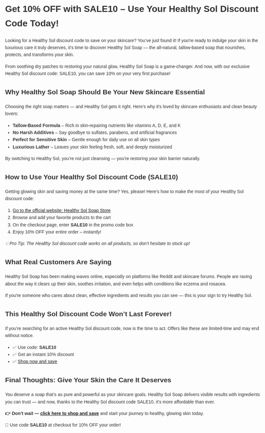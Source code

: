 </head>
<body style="font-family: Arial, sans-serif; line-height: 1.6; color: #333; max-width: 800px; margin: auto; padding: 20px;">
<h1>Get 10% OFF with SALE10 – Use Your Healthy Sol Discount Code Today!</h1>
<p>Looking for a Healthy Sol discount code to save on your skincare? You’ve just found it! If you're ready to indulge your skin in the luxurious care it truly deserves, it’s time to discover Healthy Sol Soap — the all-natural, tallow-based soap that nourishes, protects, and transforms your skin.</p>
<p>From soothing dry patches to restoring your natural glow, Healthy Sol Soap is a game-changer. And now, with our exclusive Healthy Sol discount code: SALE10, you can save 10% on your very first purchase!</p>
<h2>Why Healthy Sol Soap Should Be Your New Skincare Essential</h2>
<p>Choosing the right soap matters — and Healthy Sol gets it right. Here's why it's loved by skincare enthusiasts and clean beauty lovers:</p>
<ul>
<li><strong>Tallow-Based Formula</strong> – Rich in skin-repairing nutrients like vitamins A, D, E, and K</li>
<li><strong>No Harsh Additives</strong> – Say goodbye to sulfates, parabens, and artificial fragrances</li>
<li><strong>Perfect for Sensitive Skin</strong> – Gentle enough for daily use on all skin types</li>
<li><strong>Luxurious Lather</strong> – Leaves your skin feeling fresh, soft, and deeply moisturized</li>
</ul>
<p>By switching to Healthy Sol, you’re not just cleansing — you’re restoring your skin barrier naturally.</p>
<h2>How to Use Your Healthy Sol Discount Code (SALE10)</h2>
<p>Getting glowing skin and saving money at the same time? Yes, please! Here's how to make the most of your Healthy Sol discount code:</p>
<ol>
<li><a href="https://healthysolsoap.com/?sca_ref=8731318.njoEOq35YD" target="_blank">Go to the official website: Healthy Sol Soap Store</a></li>
<li>Browse and add your favorite products to the cart</li>
<li>On the checkout page, enter <strong>SALE10</strong> in the promo code box</li>
<li>Enjoy 10% OFF your entire order – instantly!</li>
</ol>
<p><em>💡 Pro Tip: The Healthy Sol discount code works on all products, so don’t hesitate to stock up!</em></p>
<h2>What Real Customers Are Saying</h2>
<p>Healthy Sol Soap has been making waves online, especially on platforms like Reddit and skincare forums. People are raving about the way it clears up their skin, soothes irritation, and even helps with conditions like eczema and rosacea.</p>
<p>If you're someone who cares about clean, effective ingredients and results you can see — this is your sign to try Healthy Sol.</p>
<h2>This Healthy Sol Discount Code Won’t Last Forever!</h2>
<p>If you’re searching for an active Healthy Sol discount code, now is the time to act. Offers like these are limited-time and may end without notice.</p>
<ul>
<li>✅ Use code: <strong>SALE10</strong></li>
<li>✅ Get an instant 10% discount</li>
<li>✅ <a href="https://healthysolsoap.com/?sca_ref=8731318.njoEOq35YD" target="_blank">Shop now and save</a></li>
</ul>
<h2>Final Thoughts: Give Your Skin the Care It Deserves</h2>
<p>You deserve a soap that’s as pure and powerful as your skincare goals. Healthy Sol Soap delivers visible results with ingredients you can trust — and now, thanks to the Healthy Sol discount code SALE10, it’s more affordable than ever.</p>
<p><strong>👉 Don’t wait — <a href="https://healthysolsoap.com/?sca_ref=8731318.njoEOq35YD" target="_blank">click here to shop and save</a></strong> and start your journey to healthy, glowing skin today.</p>
<p>🛒 Use code <strong>SALE10</strong> at checkout for 10% OFF your order!</p>
</body>
</html>

